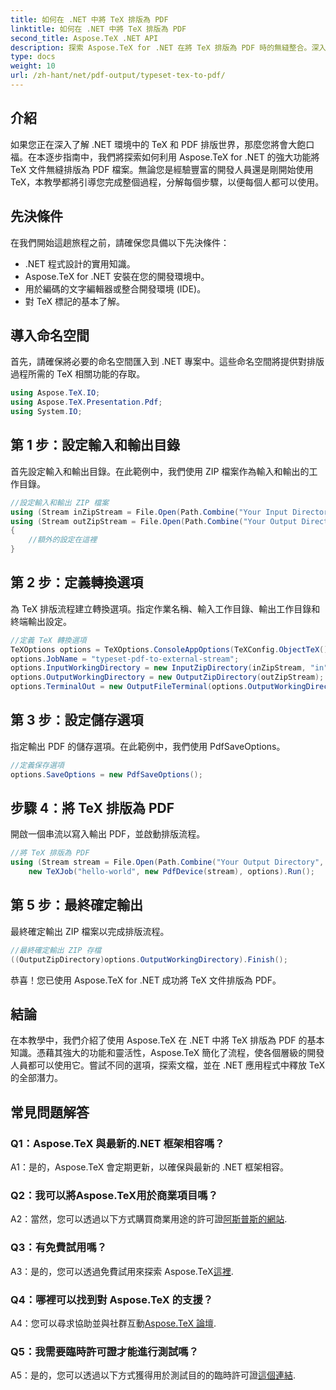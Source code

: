 ```yaml
---
title: 如何在 .NET 中將 TeX 排版為 PDF
linktitle: 如何在 .NET 中將 TeX 排版為 PDF
second_title: Aspose.TeX .NET API
description: 探索 Aspose.TeX for .NET 在將 TeX 排版為 PDF 時的無縫整合。深入學習這個綜合教程並提高您的 .NET 開發技能。
type: docs
weight: 10
url: /zh-hant/net/pdf-output/typeset-tex-to-pdf/
---
```

## 介紹

如果您正在深入了解 .NET 環境中的 TeX 和 PDF 排版世界，那麼您將會大飽口福。在本逐步指南中，我們將探索如何利用 Aspose.TeX for .NET 的強大功能將 TeX 文件無縫排版為 PDF 檔案。無論您是經驗豐富的開發人員還是剛開始使用 TeX，本教學都將引導您完成整個過程，分解每個步驟，以便每個人都可以使用。

## 先決條件

在我們開始這趟旅程之前，請確保您具備以下先決條件：

- .NET 程式設計的實用知識。
- Aspose.TeX for .NET 安裝在您的開發環境中。
- 用於編碼的文字編輯器或整合開發環境 (IDE)。
- 對 TeX 標記的基本了解。

## 導入命名空間

首先，請確保將必要的命名空間匯入到 .NET 專案中。這些命名空間將提供對排版過程所需的 TeX 相關功能的存取。

```csharp
using Aspose.TeX.IO;
using Aspose.TeX.Presentation.Pdf;
using System.IO;
```

## 第 1 步：設定輸入和輸出目錄

首先設定輸入和輸出目錄。在此範例中，我們使用 ZIP 檔案作為輸入和輸出的工作目錄。

```csharp
//設定輸入和輸出 ZIP 檔案
using (Stream inZipStream = File.Open(Path.Combine("Your Input Directory", "zip-in.zip"), FileMode.Open))
using (Stream outZipStream = File.Open(Path.Combine("Your Output Directory", "typeset-pdf-to-external-stream.zip"), FileMode.Create))
{
    //額外的設定在這裡
}
```

## 第 2 步：定義轉換選項

為 TeX 排版流程建立轉換選項。指定作業名稱、輸入工作目錄、輸出工作目錄和終端輸出設定。

```csharp
//定義 TeX 轉換選項
TeXOptions options = TeXOptions.ConsoleAppOptions(TeXConfig.ObjectTeX());
options.JobName = "typeset-pdf-to-external-stream";
options.InputWorkingDirectory = new InputZipDirectory(inZipStream, "in");
options.OutputWorkingDirectory = new OutputZipDirectory(outZipStream);
options.TerminalOut = new OutputFileTerminal(options.OutputWorkingDirectory);
```

## 第 3 步：設定儲存選項

指定輸出 PDF 的儲存選項。在此範例中，我們使用 PdfSaveOptions。

```csharp
//定義保存選項
options.SaveOptions = new PdfSaveOptions();
```

## 步驟 4：將 TeX 排版為 PDF

開啟一個串流以寫入輸出 PDF，並啟動排版流程。

```csharp
//將 TeX 排版為 PDF
using (Stream stream = File.Open(Path.Combine("Your Output Directory", "file-name.pdf"), FileMode.Create))
    new TeXJob("hello-world", new PdfDevice(stream), options).Run();
```

## 第 5 步：最終確定輸出

最終確定輸出 ZIP 檔案以完成排版流程。

```csharp
//最終確定輸出 ZIP 存檔
((OutputZipDirectory)options.OutputWorkingDirectory).Finish();
```

恭喜！您已使用 Aspose.TeX for .NET 成功將 TeX 文件排版為 PDF。

## 結論

在本教學中，我們介紹了使用 Aspose.TeX 在 .NET 中將 TeX 排版為 PDF 的基本知識。憑藉其強大的功能和靈活性，Aspose.TeX 簡化了流程，使各個層級的開發人員都可以使用它。嘗試不同的選項，探索文檔，並在 .NET 應用程式中釋放 TeX 的全部潛力。

## 常見問題解答

### Q1：Aspose.TeX 與最新的.NET 框架相容嗎？

A1：是的，Aspose.TeX 會定期更新，以確保與最新的 .NET 框架相容。

### Q2：我可以將Aspose.TeX用於商業項目嗎？

 A2：當然，您可以透過以下方式購買商業用途的許可證[阿斯普斯的網站](https://purchase.aspose.com/buy).

### Q3：有免費試用嗎？

A3：是的，您可以透過免費試用來探索 Aspose.TeX[這裡](https://releases.aspose.com/).

### Q4：哪裡可以找到對 Aspose.TeX 的支援？

 A4：您可以尋求協助並與社群互動[Aspose.TeX 論壇](https://forum.aspose.com/c/tex/47).

### Q5：我需要臨時許可證才能進行測試嗎？

A5：是的，您可以透過以下方式獲得用於測試目的的臨時許可證[這個連結](https://purchase.aspose.com/temporary-license/).